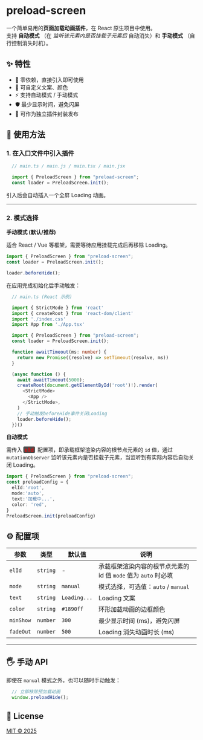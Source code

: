 # preload-screen  

一个简单易用的**页面加载动画插件**，在 React 原生项目中使用。  
支持 **自动模式** （在 *监听该元素内是否挂载子元素后* 自动消失）和 **手动模式** （自行控制消失时机）。

## ✨ 特性

 - 🚀 零依赖，直接引入即可使用
 - 🎨 可自定义文案、颜色
 - ⚡ 支持自动模式 / 手动模式
 - 🛡️ 最少显示时间，避免闪屏
 - 🔧 可作为独立插件封装发布

<!-- ## 📦 安装

```bash
npm install preload-screen --save
# 或者
yarn add preload-screen
# 或者
pnpm add preload-screen
``` -->

## 🔨 使用方法

### 1. 在入口文件中引入插件  
  ```ts
    // main.ts / main.js / main.tsx / main.jsx

    import { PreloadScreen } from "preload-screen"; 
    const loader = PreloadScreen.init();
  ```

  引入后会自动插入一个全屏 Loading 动画。

  ---

### 2. 模式选择  

  **手动模式 (默认/推荐)**  

  适合 React / Vue 等框架，需要等待应用挂载完成后再移除 Loading。
  ```ts
  import { PreloadScreen } from "preload-screen"; 
  const loader = PreloadScreen.init();

  loader.beforeHide();
  ```
  在应用完成初始化后手动触发：
  ```ts
    // main.ts (React 示例)

    import { StrictMode } from 'react'
    import { createRoot } from 'react-dom/client'
    import './index.css'
    import App from './App.tsx'

    import { PreloadScreen } from "preload-screen"; 
    const loader = PreloadScreen.init();

    function awaitTimeout(ms: number) {
      return new Promise((resolve) => setTimeout(resolve, ms))
    }

    (async function () {
      await awaitTimeout(5000);
      createRoot(document.getElementById('root')!).render(
        <StrictMode>
          <App />
        </StrictMode>,
      )
      // 手动触发beforeHide事件关闭Loading
      loader.beforeHide();
    })()
  ```

  **自动模式**

  需传入<span style="font-weight:600;color:rgb(253, 0, 0); background-color:rgb(77, 77, 77);padding:0 3px;margin:0 3px;border-radius:3px;">elId</span> 配置项，即承载框架渲染内容的根节点元素的 ```id``` 值，通过 ```mutationObserver``` 监听该元素内是否挂载子元素，当监听到有实际内容后自动关闭 Loading。
  
  ```ts
  import { PreloadScreen } from "preload-screen";
  const preloadConfig = {
    elId:'root',
    mode:'auto',
    text:'加载中...',
    color: 'red',
  }
  PreloadScreen.init(preloadConfig)
  ```

## ⚙️ 配置项
   参数 | 类型 | 默认值 | 说明 |
  ------ | --- | --- | --- |
  ```elId``` | ```string``` | - | 承载框架渲染内容的根节点元素的 id 值 ```mode``` 值为 ```auto``` 时必填 |
  ```mode``` | ```string``` | ```manual``` | 模式选择，可选值：```auto``` / ```manual``` |
  ```text``` | ```string``` | ```Loading...``` | Loading 文案 |
  ```color``` | ```string``` | ```#1890ff``` | 环形加载动画的边框颜色 |
  ```minShow``` | ```number``` | ```300``` | 最少显示时间 (ms)，避免闪屏 |
  ```fadeOut```| ```number``` | ```500``` | Loading 消失动画时长 (ms) |
  --------

## 🖐 手动 API
  即使在 ```manual``` 模式之外，也可以随时手动触发：
  ```ts
    // 立即移除预加载动画
    window.preloadHide();
  ```
  

## 📄 License

[MIT © 2025](https://github.com/Luoyangchengxiang/preload-screen?tab=MIT-1-ov-file#)

